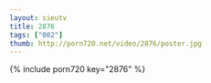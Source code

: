 ```yaml
--- 
layout: sieutv
title: 2876
tags: ["002"]
thumb: http://porn720.net/video/2876/poster.jpg
---
```

{% include porn720 key="2876" %} 
